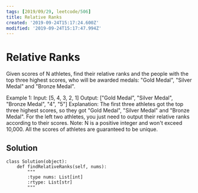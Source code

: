 ```yaml
---
tags: [2019/09/29, leetcode/506]
title: Relative Ranks
created: '2019-09-24T15:17:24.600Z'
modified: '2019-09-24T15:17:47.994Z'
---
```


# Relative Ranks

Given scores of N athletes, find their relative ranks and the people with the top three highest scores, who will be awarded medals: "Gold Medal", "Silver Medal" and "Bronze Medal".

Example 1:
Input: [5, 4, 3, 2, 1]
Output: ["Gold Medal", "Silver Medal", "Bronze Medal", "4", "5"]
Explanation: The first three athletes got the top three highest scores, so they got "Gold Medal", "Silver Medal" and "Bronze Medal". 
For the left two athletes, you just need to output their relative ranks according to their scores.
Note:
N is a positive integer and won't exceed 10,000.
All the scores of athletes are guaranteed to be unique.

## Solution

```
class Solution(object):
    def findRelativeRanks(self, nums):
        """
        :type nums: List[int]
        :rtype: List[str]
        """
        
```
